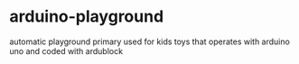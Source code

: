 # arduino-playground
automatic playground primary used for kids toys that operates with arduino uno and coded with ardublock
